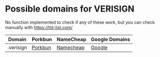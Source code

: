 # Possible domains for VERISIGN

No function implemented to check if any of these work, but you can check manually with https://tld-list.com/

| Domain | Porkbun | NameCheap | Google Domains |
|---|---|---|---|
| .verisign | [Porkbun](https://porkbun.com/checkout/search?prb=e814663da1&tlds=&idnLanguage=&search=search&q=.verisign) | [Namecheap](https://www.namecheap.com/domains/registration/results/?domain=.verisign) | [Google](https://domains.google.com/registrar/search?searchTerm=.verisign) |
